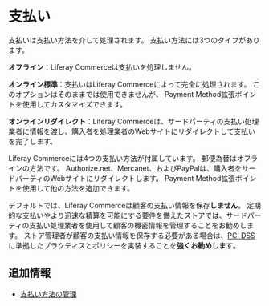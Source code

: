 # 支払い

支払いは支払い方法を介して処理されます。 支払い方法には3つのタイプがあります。

**オフライン**：Liferay Commerceは支払いを処理しません。

**オンライン標準**：支払いはLiferay Commerceによって完全に処理されます。 このオプションはそのままでは使用できませんが、 Payment Method拡張ポイントを使用してカスタマイズできます。

**オンラインリダイレクト**：Liferay Commerceは、サードパーティの支払い処理業者に情報を渡し、購入者を処理業者のWebサイトにリダイレクトして支払いを完了します。

Liferay Commerceには4つの支払い方法が付属しています。 郵便為替はオフラインの方法です。 Authorize.net、Mercanet、およびPayPalは、購入者をサードパーティのWebサイトにリダイレクトします。 Payment Method拡張ポイントを使用して他の方法を追加できます。

デフォルトでは、Liferay Commerceは顧客の支払い情報を保存**しません**。 定期的な支払いやより迅速な精算を可能にする要件を備えたストアでは、サードパーティの支払い処理業者を使用して顧客の機密情報を管理することをお勧めします。 ストア管理者が顧客の支払い情報を保存する必要がある場合は、[PCI DSS](https://www.pcisecuritystandards.org/)に準拠したプラクティスとポリシーを実装することを**強くお勧めします**。

## 追加情報

* [支払い方法の管理](../configuring-payment-methods/managing-payment-methods.md)
